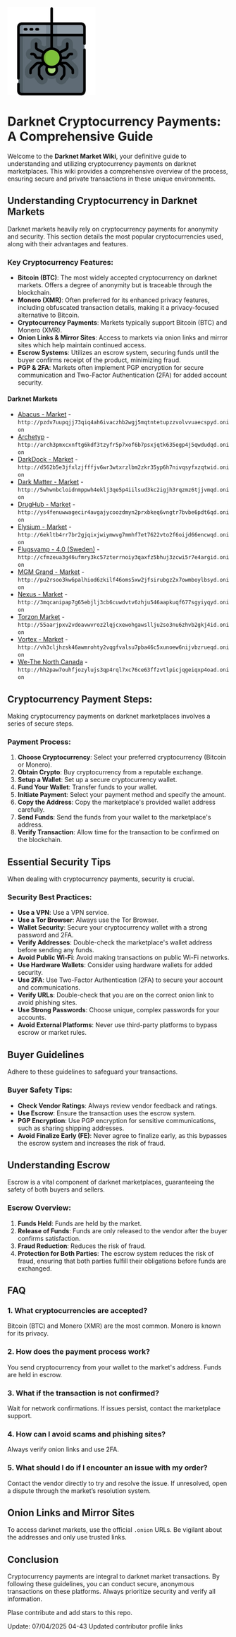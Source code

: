 <img src="/settings/document.webp" width="200">

# Darknet Cryptocurrency Payments: A Comprehensive Guide

Welcome to the **Darknet Market Wiki**, your definitive guide to understanding and utilizing cryptocurrency payments on darknet marketplaces. This wiki provides a comprehensive overview of the process, ensuring secure and private transactions in these unique environments.

## Understanding Cryptocurrency in Darknet Markets

Darknet markets heavily rely on cryptocurrency payments for anonymity and security. This section details the most popular cryptocurrencies used, along with their advantages and features.

### Key Cryptocurrency Features:

*   **Bitcoin (BTC)**: The most widely accepted cryptocurrency on darknet markets. Offers a degree of anonymity but is traceable through the blockchain.
*   **Monero (XMR)**: Often preferred for its enhanced privacy features, including obfuscated transaction details, making it a privacy-focused alternative to Bitcoin.
*   **Cryptocurrency Payments**: Markets typically support Bitcoin (BTC) and Monero (XMR).
*   **Onion Links & Mirror Sites**: Access to markets via onion links and mirror sites which help maintain continued access.
*   **Escrow Systems**: Utilizes an escrow system, securing funds until the buyer confirms receipt of the product, minimizing fraud.
*   **PGP & 2FA**: Markets often implement PGP encryption for secure communication and Two-Factor Authentication (2FA) for added account security.


#### Darknet Markets

*   [Abacus - Market](http://pzdv7uupqjj73qiq4ah6ivaczhb2wgj5mqtntetupzzvolvvuaecspyd.onion) - `http://pzdv7uupqjj73qiq4ah6ivaczhb2wgj5mqtntetupzzvolvvuaecspyd.onion`
*   [Archetyp](@archetyp) - `http://arch3pmxcxnftg6kdf3tzyfr5p7xof6b7psxjqtk635egp4j5qwdudqd.onion`
*   [DarkDock - Market](http://d562b5e3jfxlzjfffjv6wr3wtxrzlbm2zkr35yp6h7nivqsyfxzqtwid.onion) - `http://d562b5e3jfxlzjfffjv6wr3wtxrzlbm2zkr35yp6h7nivqsyfxzqtwid.onion`
*   [Dark Matter - Market](http://5whwnbcloidnmppwh4eklj3qe5p4iilsud3kc2igjh3rqzmz6tjjvmqd.onion) - `http://5whwnbcloidnmppwh4eklj3qe5p4iilsud3kc2igjh3rqzmz6tjjvmqd.onion`
*   [DrugHub - Market](http://ys4fenuwwagecir4avgajycoozdmyn2prxbkeq6vngtr7bvbe6pdt6qd.onion) - `http://ys4fenuwwagecir4avgajycoozdmyn2prxbkeq6vngtr7bvbe6pdt6qd.onion`
*   [Elysium - Market](http://6ekltb4rr7br2gjqixjwiymwvg7mmhf7et7622vto2f6oijd66encwqd.onion) - `http://6ekltb4rr7br2gjqixjwiymwvg7mmhf7et7622vto2f6oijd66encwqd.onion`
*   [Flugsvamp - 4.0 (Sweden)](http://cfmzeua3g46ufmry3kc57zterrnoiy3qaxfz5bhuj3zcwi5r7e4argid.onion) - `http://cfmzeua3g46ufmry3kc57zterrnoiy3qaxfz5bhuj3zcwi5r7e4argid.onion`
*   [MGM Grand - Market](http://pu2rsoo3kw6palhiod6zkilf46oms5xw2jfsirubgz2x7owmboylbsyd.onion) - `http://pu2rsoo3kw6palhiod6zkilf46oms5xw2jfsirubgz2x7owmboylbsyd.onion`
*   [Nexus - Market](http://3mqcanipap7g65ebjlj3cb6cuwdvtv6zhju546aapkuqf677sgyiyqyd.onion) - `http://3mqcanipap7g65ebjlj3cb6cuwdvtv6zhju546aapkuqf677sgyiyqyd.onion`
*   [Torzon Market](http://55aarjpxv2vdoavwvroz2lqjcxewohgawsllju2so3nu6zhvb2gkj4id.onion) - `http://55aarjpxv2vdoavwvroz2lqjcxewohgawsllju2so3nu6zhvb2gkj4id.onion`
*   [Vortex - Market](http://vh3cljhzsk46awmrohty2vqgfvalsu7pba46c5xunoew6nijvbzrueqd.onion) - `http://vh3cljhzsk46awmrohty2vqgfvalsu7pba46c5xunoew6nijvbzrueqd.onion`
*   [We-The North Canada](http://hh2paw7ouhfjozylujs3qp4rql7xc76ce63ffzvtlpicjqgeiqxp4oad.onion) - `http://hh2paw7ouhfjozylujs3qp4rql7xc76ce63ffzvtlpicjqgeiqxp4oad.onion`

## Cryptocurrency Payment Steps:

Making cryptocurrency payments on darknet marketplaces involves a series of secure steps.

### Payment Process:
1.  **Choose Cryptocurrency**: Select your preferred cryptocurrency (Bitcoin or Monero).
2.  **Obtain Crypto**: Buy cryptocurrency from a reputable exchange.
3.  **Setup a Wallet**: Set up a secure cryptocurrency wallet.
4.  **Fund Your Wallet**: Transfer funds to your wallet.
5.  **Initiate Payment**: Select your payment method and specify the amount.
6.  **Copy the Address**: Copy the marketplace's provided wallet address carefully.
7.  **Send Funds**: Send the funds from your wallet to the marketplace's address.
8.  **Verify Transaction**: Allow time for the transaction to be confirmed on the blockchain.

## Essential Security Tips

When dealing with cryptocurrency payments, security is crucial.

### Security Best Practices:
*   **Use a VPN**: Use a VPN service.
*   **Use a Tor Browser**: Always use the Tor Browser.
*   **Wallet Security**: Secure your cryptocurrency wallet with a strong password and 2FA.
*   **Verify Addresses**: Double-check the marketplace's wallet address before sending any funds.
*   **Avoid Public Wi-Fi**: Avoid making transactions on public Wi-Fi networks.
*   **Use Hardware Wallets**: Consider using hardware wallets for added security.
*   **Use 2FA**: Use Two-Factor Authentication (2FA) to secure your account and communications.
*   **Verify URLs**: Double-check that you are on the correct onion link to avoid phishing sites.
*   **Use Strong Passwords**: Choose unique, complex passwords for your accounts.
*   **Avoid External Platforms**: Never use third-party platforms to bypass escrow or market rules.

## Buyer Guidelines

Adhere to these guidelines to safeguard your transactions.

### Buyer Safety Tips:
*   **Check Vendor Ratings**: Always review vendor feedback and ratings.
*   **Use Escrow**: Ensure the transaction uses the escrow system.
*   **PGP Encryption**: Use PGP encryption for sensitive communications, such as sharing shipping addresses.
*   **Avoid Finalize Early (FE)**: Never agree to finalize early, as this bypasses the escrow system and increases the risk of fraud.

## Understanding Escrow

Escrow is a vital component of darknet marketplaces, guaranteeing the safety of both buyers and sellers.

### Escrow Overview:
1.  **Funds Held**: Funds are held by the market.
2.  **Release of Funds**: Funds are only released to the vendor after the buyer confirms satisfaction.
3.  **Fraud Reduction**: Reduces the risk of fraud.
4.  **Protection for Both Parties**: The escrow system reduces the risk of fraud, ensuring that both parties fulfill their obligations before funds are exchanged.

## FAQ

### 1. What cryptocurrencies are accepted?
Bitcoin (BTC) and Monero (XMR) are the most common. Monero is known for its privacy.

### 2. How does the payment process work?
You send cryptocurrency from your wallet to the market's address. Funds are held in escrow.

### 3. What if the transaction is not confirmed?
Wait for network confirmations. If issues persist, contact the marketplace support.

### 4. How can I avoid scams and phishing sites?
Always verify onion links and use 2FA.

### 5. What should I do if I encounter an issue with my order?
Contact the vendor directly to try and resolve the issue. If unresolved, open a dispute through the market’s resolution system.

## Onion Links and Mirror Sites

To access darknet markets, use the official `.onion` URLs. Be vigilant about the addresses and only use trusted links.

## Conclusion

Cryptocurrency payments are integral to darknet market transactions. By following these guidelines, you can conduct secure, anonymous transactions on these platforms. Always prioritize security and verify all information.

Plase contribute and add stars to this repo.

Update:  07/04/2025 04-43 Updated contributor profile links